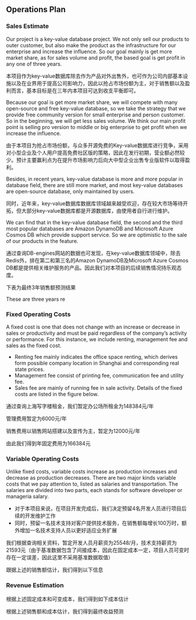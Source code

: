 ## Operations Plan

### Sales Estimate

Our project is a key-value database project. We not only sell our products to outer customer, but also make the product as the infrastructure for our enterprise and increase the influence. So our goal mainly is get more market share, as for sales volume and profit, the based goal is get profit in any one of three years.

本项目作为key-value数据库除去作为产品对外出售外，也可作为公司内部基本设施以及在业界用于提高公司影响力，因此以抢占市场份额为主，对于销售额以及盈利而言，基本目标是在三年内本项目可达到收支平衡即可。

Because our goal is get more market share, we will compete with many open-source and free key-value database, so we take the strategy that we provide free community version for small enterprise and person customer. So in the beginning, we will get less sales volume. We think our main profit point is selling pro version to middle or big  enterprise  to get profit when we increase the influence.

由于本项目为抢占市场份额，与众多开源免费的Key-value数据库进行竞争，采用对小型企业及个人用户提高免费社区版的策略，因此在发行初期，营业额必然较少。预计主要赢利点为在提升市场影响力后向大中型企业出售专业版软件以取得盈利。

Besides, in recent years, key-value database is more and more popular in database field, there are still more market, and most key-value databases are open-source database, only maintained by users.

同时，近年来，key-value数据库数据库领域越来越受欢迎，存在较大市场等待开拓，但大部分key-value数据库都是开源数据库，由使用者自行进行维护。

We can find that in the key-value database field, the second and the third most popular databases are Amazon DynamoDB and Microsoft Azure Cosmos DB which provide support service. So we are optimistic to the sale of our products in the feature.

通过查询DB-engines网站的数据也可发现，在key-value数据库领域中，除去Redis外，排在第二和第三名的Amazon DynamoDB及Microsoft Azure Cosmos DB都是提供相关维护服务的产品。因此我们对本项目的后续销售情况持乐观态度。

下表为最终3年销售额预测结果

These are three years re

### Fixed Operating Costs

A fixed cost is one that does not change with an increase or decrease in sales or productivity and must be paid regardless of the company’s activity or performance. For this instance, we include renting, management fee and sales as the fixed cost. 

* Renting fee mainly indicates the office space renting, which derives form possible company location in Shanghai and corresponding real state prices. 
* Management fee consist of printing fee, communication fee and utility fee. 
* Sales fee are mainly of running fee in sale activity. Details of the fixed costs are listed in the figure below.

通过查询上海写字楼租金，我们暂定办公场所租金为148384元/年

管理费用暂定为6000元/年

销售费用以销售网站搭建以及宣传为主，暂定为12000元/年

由此我们得到年固定费用为166384元

### Variable Operating Costs 

Unlike fixed costs, variable costs increase as production increases and decrease as production decreases. There are two major kinds variable costs that we pay attention to, listed as salaries and transportation. The salaries are divided into two parts, each stands for software developer or manageria salary. 

* 对于本项目来说，在项目开发完成后，我们决定预留4名开发人员进行项目后续的开发维护工作
* 同时，预留一名技术支持对客户提供技术服务，在销售额每增长100万时，额外增加一名技术支持人员以更好适应业务扩展

我们根据查询相关资料，暂定开发人员月薪资为25548/月，技术支持薪资为21593元（由于基准数据包含了间接成本，因此在固定成本一定，项目人员可变时存在一定误差，因此这里不采用基准数据取值）

跟据上述的销售额估计，我们得到以下信息

### Revenue Estimation

根据上述固定成本和可变成本，我们得到如下成本估计



根据上述销售额和成本估计，我们得到最终收益预测